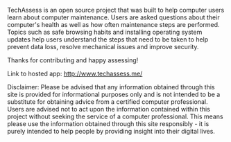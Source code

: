TechAssess is an open source project that was built to help computer users learn about computer maintenance. Users are asked questions about their computer's health as well as how often maintenance steps are performed. Topics such as safe browsing habits and installing operating system updates help users understand the steps that need to be taken to help prevent data loss, resolve mechanical issues and improve security.

Thanks for contributing and happy assessing!

Link to hosted app: http://www.techassess.me/

Disclaimer: Please be advised that any information obtained through this site is provided for informational purposes only and is not intended to be a substitute for obtaining advice from a certified computer professional. Users are advised not to act upon the information contained within this project without seeking the service of a computer professional. This means please use the information obtained through this site responsibly - it is purely intended to help people by providing insight into their digital lives.
